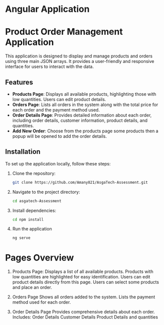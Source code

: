 # Angular Application


# Product Order Management Application

This application is designed to display and manage products and orders using three main JSON arrays. It provides a user-friendly and responsive interface for users to interact with the data.

## Features

- **Products Page**: Displays all available products, highlighting those with low quantities. Users can edit product details.
- **Orders Page**: Lists all orders in the system along with the total price for each order and the payment method used.
- **Order Details Page**: Provides detailed information about each order, including order details, customer information, product details, and quantities.
- **Add New Order**: Choose from the products page some products then a popup will be opened to add the order details.

## Installation

To set up the application locally, follow these steps:

1. Clone the repository:
   ```bash
   git clone https://github.com/Amany821/AsgaTech-Assessment.git

2. Navigate to the project directory:
   ```bash
   cd asgatech-Assessment

3. Install dependencies:
   ```bash
   cd npm install

4. Run the application
   ```bash
   ng serve


# Pages Overview

1. Products Page:
    Displays a list of all available products.
    Products with low quantities are highlighted for easy identification.
    Users can edit product details directly from this page.
    Users can select some products and place an order.

2. Orders Page
    Shows all orders added to the system.
    Lists the payment method used for each order.

3. Order Details Page
    Provides comprehensive details about each order.
        Includes:
            Order Details
            Customer Details
            Product Details and quantities

